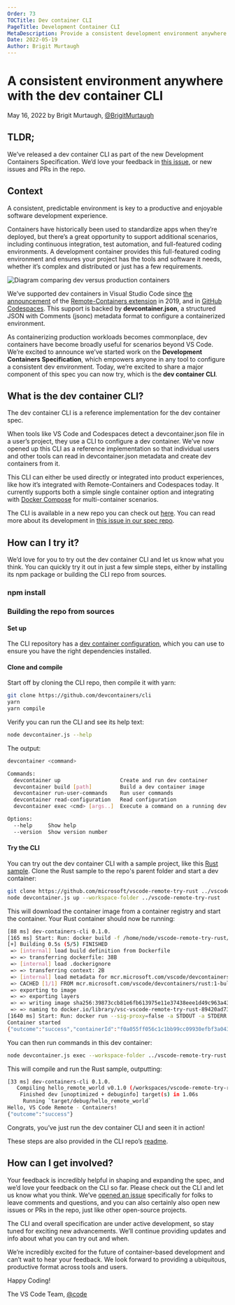 ```yaml
---
Order: 73
TOCTitle: Dev container CLI
PageTitle: Development Container CLI
MetaDescription: Provide a consistent development environment anywhere using the development container CLI.
Date: 2022-05-19
Author: Brigit Murtaugh
---
```


# A consistent environment anywhere with the dev container CLI

May 16, 2022 by Brigit Murtaugh, [@BrigitMurtaugh](https://twitter.com/BrigitMurtaugh)

## TLDR;

We’ve released a dev container CLI as part of the new Development Containers Specification. We’d love your feedback in [this issue](https://github.com/devcontainers/cli/issues/7), or new issues and PRs in the repo.

## Context
A consistent, predictable environment is key to a productive and enjoyable software development experience.

Containers have historically been used to standardize apps when they’re deployed, but there’s a great opportunity to support additional scenarios, including continuous integration, test automation, and full-featured coding environments. A development container provides this full-featured coding environment and ensures your project has the tools and software it needs, whether it’s complex and distributed or just has a few requirements.

![Diagram comparing dev versus production containers](dev-container-stages.png)

We’ve supported dev containers in Visual Studio Code since [the announcement](https://code.visualstudio.com/blogs/2019/05/02/remote-development) of the [Remote-Containers extension](https://marketplace.visualstudio.com/items?itemName=ms-vscode-remote.remote-containers) in 2019, and in [GitHub Codespaces](https://docs.github.com/en/codespaces/setting-up-your-project-for-codespaces/introduction-to-dev-containers). This support is backed by **devcontainer.json**, a structured JSON with Comments (jsonc) metadata format to configure a containerized environment.

As containerizing production workloads becomes commonplace, dev containers have become broadly useful for scenarios beyond VS Code. We’re excited to announce we’ve started work on the **Development Containers Specification**, which empowers anyone in any tool to configure a consistent dev environment. Today, we’re excited to share a major component of this spec you can now try, which is the **dev container CLI**.

## What is the dev container CLI?

The dev container CLI is a reference implementation for the dev container spec.

When tools like VS Code and Codespaces detect a devcontainer.json file in a user’s project, they use a CLI to configure a dev container. We’ve now opened up this CLI as a reference implementation so that individual users and other tools can read in devcontainer.json metadata and create dev containers from it.

This CLI can either be used directly or integrated into product experiences, like how it’s integrated with Remote-Containers and Codespaces today. It currently supports both a simple single container option and integrating with [Docker Compose](https://docs.docker.com/compose/) for multi-container scenarios.

The CLI is available in a new repo you can check out [here](https://github.com/devcontainers/cli). You can read more about its development in [this issue in our spec repo](https://github.com/devcontainers/spec/issues/9).

## How can I try it?

We’d love for you to try out the dev container CLI and let us know what you think. You can quickly try it out in just a few simple steps, either by installing its npm package or building the CLI repo from sources.

### npm install

<TODO>

### Building the repo from sources

#### Set up

The CLI repository has a [dev container configuration](https://github.com/devcontainers/cli/tree/main/.devcontainer), which you can use to ensure you have the right dependencies installed.

#### Clone and compile

Start off by cloning the CLI repo, then compile it with yarn:

```bash
git clone https://github.com/devcontainers/cli
yarn
yarn compile
```

Verify you can run the CLI and see its help text:

```bash
node devcontainer.js --help
```

The output:

```bash
devcontainer <command>

Commands:
  devcontainer up                   Create and run dev container
  devcontainer build [path]         Build a dev container image
  devcontainer run-user-commands    Run user commands
  devcontainer read-configuration   Read configuration
  devcontainer exec <cmd> [args..]  Execute a command on a running dev container

Options:
  --help     Show help                                                 [boolean]
  --version  Show version number                                       [boolean]
```

#### Try the CLI
You can try out the dev container CLI with a sample project, like this [Rust sample](https://github.com/microsoft/vscode-remote-try-rust). Clone the Rust sample to the repo's parent folder and start a dev container:

```bash
git clone https://github.com/microsoft/vscode-remote-try-rust ../vscode-remote-try-rust
node devcontainer.js up --workspace-folder ../vscode-remote-try-rust
```

This will download the container image from a container registry and start the container. Your Rust container should now be running:

```bash
[88 ms] dev-containers-cli 0.1.0.
[165 ms] Start: Run: docker build -f /home/node/vscode-remote-try-rust/.devcontainer/Dockerfile -t vsc-vscode-remote-try-rust-89420ad7399ba74f55921e49cc3ecfd2 --build-arg VARIANT=bullseye /home/node/vscode-remote-try-rust/.devcontainer
[+] Building 0.5s (5/5) FINISHED
 => [internal] load build definition from Dockerfile                       0.0s
 => => transferring dockerfile: 38B                                        0.0s
 => [internal] load .dockerignore                                          0.0s
 => => transferring context: 2B                                            0.0s
 => [internal] load metadata for mcr.microsoft.com/vscode/devcontainers/r  0.4s
 => CACHED [1/1] FROM mcr.microsoft.com/vscode/devcontainers/rust:1-bulls  0.0s
 => exporting to image                                                     0.0s
 => => exporting layers                                                    0.0s
 => => writing image sha256:39873ccb81e6fb613975e11e37438eee1d49c963a436d  0.0s
 => => naming to docker.io/library/vsc-vscode-remote-try-rust-89420ad7399  0.0s
[1640 ms] Start: Run: docker run --sig-proxy=false -a STDOUT -a STDERR --mount type=bind,source=/home/node/vscode-remote-try-rust,target=/workspaces/vscode-remote-try-rust -l devcontainer.local_folder=/home/node/vscode-remote-try-rust --cap-add=SYS_PTRACE --security-opt seccomp=unconfined --entrypoint /bin/sh vsc-vscode-remote-try-rust-89420ad7399ba74f55921e49cc3ecfd2-uid -c echo Container started
Container started
{"outcome":"success","containerId":"f0a055ff056c1c1bb99cc09930efbf3a0437c54d9b4644695aa23c1d57b4bd11","remoteUser":"vscode","remoteWorkspaceFolder":"/workspaces/vscode-remote-try-rust"}
```

You can then run commands in this dev container:

```bash
node devcontainer.js exec --workspace-folder ../vscode-remote-try-rust cargo run
```

This will compile and run the Rust sample, outputting:

```bash
[33 ms] dev-containers-cli 0.1.0.
   Compiling hello_remote_world v0.1.0 (/workspaces/vscode-remote-try-rust)
    Finished dev [unoptimized + debuginfo] target(s) in 1.06s
     Running `target/debug/hello_remote_world`
Hello, VS Code Remote - Containers!
{"outcome":"success"}
```

Congrats, you’ve just run the dev container CLI and seen it in action!

These steps are also provided in the CLI repo’s [readme](https://github.com/devcontainers/cli/blob/main/README.md).

## How can I get involved?

Your feedback is incredibly helpful in shaping and expanding the spec, and we’d love your feedback on the CLI so far. Please check out the CLI and let us know what you think. We’ve [opened an issue](https://github.com/devcontainers/cli/issues/7) specifically for folks to leave comments and questions, and you can also certainly also open new issues or PRs in the repo, just like other open-source projects.

The CLI and overall specification are under active development, so stay tuned for exciting new advancements. We’ll continue providing updates and info about what you can try out and when.

We’re incredibly excited for the future of container-based development and can’t wait to hear your feedback. We look forward to providing a ubiquitous, productive format across tools and users.

Happy Coding!

The VS Code Team, [@code](https://twitter.com/code)
